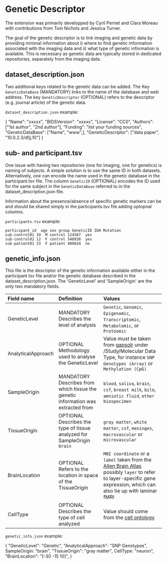 # Genetic Descriptor

The extension was primarily developped by Cyril Pernet and Clara Moreau with contributions from Tom Nichols and Jessica Turner.

The goal of the genetic descriptor is to link imaging and genetic data by providing minimal information about i) where to find genetic information associated with the imaging data and ii) what type of genetic information is available. This is necessary as genetic data are typically stored in dedicated repositories, separately from the imaging data.

## dataset_description.json

Two additional keys related to the genetic data can be added. The Key `GeneticDataBase` (MANDATORY) links to the name of the database and web address. The key `GeneticDescriptor` (OPTIONAL) refers to the descriptor (e.g. journal article) of the genetic data.

`dataset_description.json` example:

{
    "Name": "xxxxx",
    "BIDSVersion":  "xxxxx",
    "License": "CC0",
    "Authors": ["1st author", "2nd author"],
    "Funding": "list your funding sources",
    "GeneticDataBase": ["Name", "www",],
    "GeneticDescriptor": ["data paper", "10.0.2.3/dfjj.10"]
}


## sub- and participant.tsv

One issue with having two repositories (one for imaging, one for genetics) is naming of subjects. A simple solution is to use the same ID in both datasets. Alternatively, one can encode the name used in the genetic database in the participant.tsv file. The column `GeneticID` (OPTIONAL) encodes the ID used for the same subject in the `GeneticDataBase` referred to in the dataset_description.json file.

Information about the presence/absence of specific genetic markers can be and should be shared simply in the participants.tsv file adding optopnal columns.

`participants.tsv` example:

```Text
participant_id  age sex group GeneticID	IDH Mutation
sub-control01 34  M control 124587	yes
sub-control02 12  F control 548936	yes
sub-patient01 33  F patient 489634	no
```

## genetic_info.json

This file is the descriptor of the genetic information available either in the participant tsv file and/or the genetic database described in the dataset_description.json. The 'GeneticLevel' and 'SampleOrigin' are the only two mandatory fields.

| Field name   | Definition | Values |
| :----------- | :--------- | :------|
| GeneticLevel | MANDATORY Describes the level of analysis | `Genetic`, `Genomic`, `Epigenomic`, `Transcriptomic`, `Metabolomic`, or `Proteomic` |
| AnalyticalApproach | OPTIONAL Methodology used to analyse the GeneticLevel | Value must be taken from [gapsolr](https://www.ncbi.nlm.nih.gov/projects/gapsolr/facets.html) under /Study/Molecular Data Type, for instance `SNP Genotypes (Array)` or `Methylation (CpG)` |
| SampleOrigin | MANDATORY Describes from which tissue the genetic information was extracted from | `blood`, `saliva`, `brain`, `csf`, `breast milk`, `bile`, `amniotic fluid`, `other biospecimen` |
| TissueOrigin | OPTIONAL Describes the type of tissue analyzed for SampleOrigin `brain` | `gray matter`, `white matter`, `csf`, `meninges`, `macrovascular` or `microvascular` |
| BrainLocation | OPTIONAL Refers to the location in space of the TissueOrigin | `MNI coordinate` or a `label` taken from the [Allen Brain Atlas](http://atlas.brain-map.org/atlas?atlas=265297125#atlas=265297125&plate=112360888&structure=4392&x=40348.15104166667&y=46928.75&zoom=-7&resolution=206.60&z=3) possibly `layer` to refer to layer-specific gene expression, which can also tie up with laminar fMRI |
| CellType | OPTIONAL Describes the type of cell analyzed | Value should come from the [cell ontology](http://obofoundry.org/ontology/cl.html)

`genetic_info.json` example:

{
"GeneticLevel": "Genetic",
"AnalyticalApproach": "SNP Genotypes",
SampleOrigin: "brain",
"TissueOrigin": "gray matter",
CellType:  "neuron",
"BrainLocation": "[-30 -15 10]",
}
